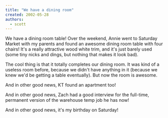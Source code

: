```yaml
---
title: "We have a dining room"
created: 2002-05-28
authors: 
  - scott
---
```


We have a dining room table! Over the weekend, Annie went to Saturday Market with my parents and found an awesome dining room table with four chairs! It's a really attractive wood white trim, and it's just barely used (some tiny nicks and dings, but nothing that makes it look bad).  
  
The cool thing is that it totally completes our dining room. It was kind of a useless room before, because we didn't have anything in it (because we knew we'd be getting a table eventually). But now the room is awesome.  
  
And in other good news, KT found an apartment too!  
  
And in other good news, Zach had a good interview for the full-time, permanent version of the warehouse temp job he has now!  
  
And in other good news, it's my birthday on Saturday!
